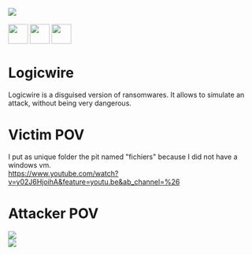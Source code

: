 <img src="https://media.discordapp.net/attachments/768928242467340328/811300430985560124/fond-geometrique-3d-noir-low-low-noir_79145-393.jpg"><br><br><img src="https://forthebadge.com/images/badges/built-with-love.svg" height="40" length="40"> <img src="https://forthebadge.com/images/badges/made-with-python.svg" height="40" length="40"> <img src="https://forthebadge.com/images/badges/fuck-it-ship-it.svg" height="40" length="40">
# Logicwire
Logicwire is a disguised version of ransomwares. It allows to simulate an attack, without being very dangerous.
# Victim POV
I put as unique folder the pit named "fichiers" because I did not have a windows vm.<br>
https://www.youtube.com/watch?v=y02J6HjoihA&feature=youtu.be&ab_channel=%26
# Attacker POV
<img src="https://media.discordapp.net/attachments/768928242467340328/811308563690684486/unknown.png?width=1154&height=670"><br>
<img src="https://media.discordapp.net/attachments/768928242467340328/811308892696739840/unknown.png?width=1443&height=386">
